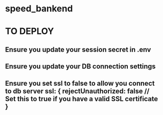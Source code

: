# speed_bankend


# TO DEPLOY

## Ensure you update your session secret in .env

## Ensure you update your DB connection settings

## Ensure you set ssl to false to allow you connect to db server  ssl: { rejectUnauthorized: false // Set this to true if you have a valid SSL certificate }

